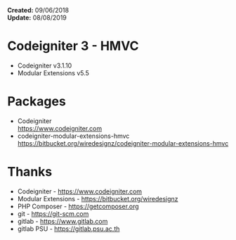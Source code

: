 <b>Created:</b> 09/06/2018<br>
<b>Update:</b> 08/08/2019<br>

# Codeigniter 3 - HMVC
- Codeigniter v3.1.10  
- Modular Extensions v5.5  

# Packages
- Codeigniter  
https://www.codeigniter.com
- codeigniter-modular-extensions-hmvc  
https://bitbucket.org/wiredesignz/codeigniter-modular-extensions-hmvc

# Thanks
- Codeigniter - https://www.codeigniter.com
- Modular Extensions - https://bitbucket.org/wiredesignz
- PHP Composer - https://getcomposer.org
- git - https://git-scm.com
- gitlab - https://www.gitlab.com
- gitlab PSU - https://gitlab.psu.ac.th